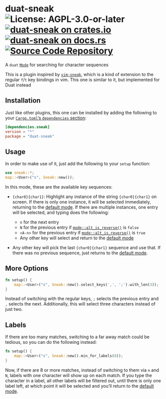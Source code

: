 # duat-sneak ![License: AGPL-3.0-or-later](https://img.shields.io/badge/license-AGPL--3.0--or--later-blue) [![duat-sneak on crates.io](https://img.shields.io/crates/v/duat-sneak)](https://crates.io/crates/duat-sneak) [![duat-sneak on docs.rs](https://docs.rs/duat-sneak/badge.svg)](https://docs.rs/duat-sneak) [![Source Code Repository](https://img.shields.io/badge/Code-On%20GitHub-blue?logo=GitHub)](https://github.com/AhoyISki/duat)

A `duat` [`Mode`][__link0] for searching for character sequences

This is a plugin inspired by [`vim-sneak`][__link1], which is a kind of
extension to the regular `f`/`t` key bindings in vim. This one is
similar to it, but implemented for Duat instead

## Installation

Just like other plugins, this one can be installed by adding the
following to your [`Cargo.toml`’s `dependencies` section][__link2]:

```toml
[dependencies.sneak]
version = "*"
package = "duat-sneak"
```

## Usage

In order to make use of it, just add the following to your `setup`
function:

```rust
use sneak::*;
map::<User>("s", Sneak::new());
```

In this mode, these are the available key sequences:

* `{char0}{char1}`: Highlight any instance of the string
  `{char0}{char1}` on screen. If there is only one instance, it
  will be selected immediately, returning to the [default mode][__link3].
  If there are multiple instances, one entry will be selected, and
  typing does the following:
  
  * `n` for the next entry
  * `N` for the previous entry if [`mode::alt_is_reverse()`][__link4] is
    `false`
  * `<A-n>` for the previous entry if [`mode::alt_is_reverse()`][__link5]
    is `true`
  * Any other key will select and return to the [default mode][__link6]
* Any other key will pick the last `{char0}{char1}` sequence and
  use that. If there was no previous sequence, just returns to the
  [default mode][__link7].

## More Options

```rust
fn setup() {
    map::<User>("s", Sneak::new().select_keys(',', ';').with_len(3));
}
```

Instead of switching with the regular keys, `;` selects the
previous entry and `,` selects the next. Additionally, this will
select three characters instead of just two.

## Labels

If there are too many matches, switching to a far away match could
be tedious, so you can do the following instead:

```rust
fn setup() {
    map::<User>("s", Sneak::new().min_for_labels(8));
}
```

Now, if there are 8 or more matches, instead of switching to them
via `n` and `N`, labels with one character will show up on each
match. If you type the character in a label, all other labels will
be filtered out, until there is only one label left, at which
point it will be selected and you’ll return to the [default mode][__link8].


 [__cargo_doc2readme_dependencies_info]: ggGkYW0BYXSEG_W_Gn_kaocAGwCcVPfenh7eGy6gYLEwyIe4G6-xw_FwcbpjYXKEG_AdYqFW4g15G5K3IbIxj4M2G2MegS_OKW5cG7oVnW-Xu69YYWSCgmlkdWF0X2NvcmVlMC41LjGCZG1vZGX2
 [__link0]: https://docs.rs/duat_core/0.5.1/duat_core/?search=mode::Mode
 [__link1]: https://github.com/justinmk/vim-sneak
 [__link2]: https://doc.rust-lang.org/cargo/reference/specifying-dependencies.html
 [__link3]: https://docs.rs/mode/latest/mode/?search=reset
 [__link4]: `mode::alt_is_reverse()`
 [__link5]: `mode::alt_is_reverse()`
 [__link6]: https://docs.rs/mode/latest/mode/?search=reset
 [__link7]: https://docs.rs/mode/latest/mode/?search=reset
 [__link8]: https://docs.rs/mode/latest/mode/?search=reset
